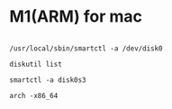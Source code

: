 # M1(ARM) for mac 


```

/usr/local/sbin/smartctl -a /dev/disk0

diskutil list

smartctl -a disk0s3

arch -x86_64

```

